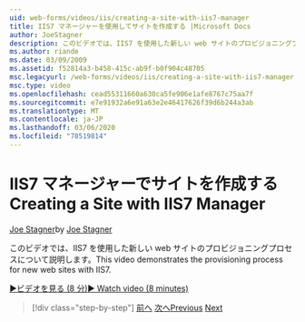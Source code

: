 ```yaml
---
uid: web-forms/videos/iis/creating-a-site-with-iis7-manager
title: IIS7 マネージャーを使用してサイトを作成する |Microsoft Docs
author: JoeStagner
description: このビデオでは、IIS7 を使用した新しい web サイトのプロビジョニングプロセスについて説明します。
ms.author: riande
ms.date: 03/09/2009
ms.assetid: f52814a3-b458-415c-ab9f-b0f904c48705
msc.legacyurl: /web-forms/videos/iis/creating-a-site-with-iis7-manager
msc.type: video
ms.openlocfilehash: cead55311660a630ca5fe906e1afe8767c75aa7f
ms.sourcegitcommit: e7e91932a6e91a63e2e46417626f39d6b244a3ab
ms.translationtype: MT
ms.contentlocale: ja-JP
ms.lasthandoff: 03/06/2020
ms.locfileid: "78519814"
---
```

# <a name="creating-a-site-with-iis7-manager"></a><span data-ttu-id="b4694-103">IIS7 マネージャーでサイトを作成する</span><span class="sxs-lookup"><span data-stu-id="b4694-103">Creating a Site with IIS7 Manager</span></span>

<span data-ttu-id="b4694-104">[Joe Stagner](https://github.com/JoeStagner)</span><span class="sxs-lookup"><span data-stu-id="b4694-104">by [Joe Stagner](https://github.com/JoeStagner)</span></span>

<span data-ttu-id="b4694-105">このビデオでは、IIS7 を使用した新しい web サイトのプロビジョニングプロセスについて説明します。</span><span class="sxs-lookup"><span data-stu-id="b4694-105">This video demonstrates the provisioning process for new web sites with IIS7.</span></span>

[<span data-ttu-id="b4694-106">&#9654;ビデオを見る (8 分)</span><span class="sxs-lookup"><span data-stu-id="b4694-106">&#9654; Watch video (8 minutes)</span></span>](https://channel9.msdn.com/Blogs/ASP-NET-Site-Videos/creating-a-site-with-iis7-manager)

> [!div class="step-by-step"]
> <span data-ttu-id="b4694-107">[前へ](troubleshooting-production-aspnet-apps.md)
> [次へ](installing-ftp7.md)</span><span class="sxs-lookup"><span data-stu-id="b4694-107">[Previous](troubleshooting-production-aspnet-apps.md)
[Next](installing-ftp7.md)</span></span>
